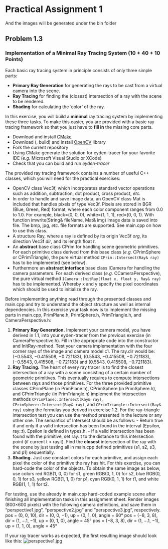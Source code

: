 # Practical Assignment 1

And the images will be generated under the bin folder

## Problem 1.3

### Implementation of a Minimal Ray Tracing System (10 + 40 + 10 Points)

Each basic ray tracing system in principle consists of only three simple parts:

- **Primary Ray Generation** for generating the rays to be cast from a virtual camera into the scene.
- **Ray Tracing** for finding the (closest) intersection of a ray with the scene to be rendered.
- **Shading** for calculating the ’color’ of the ray.

In this exercise, you will build a **minimal** ray tracing system by implementing these three tasks. To make this easier, you are provided with a basic ray tracing framework so that you just have to **fill in** the missing core parts.

- Download and install [CMake](https://cmake.org)
- Download (, build) and install [OpenCV](https://opencv.org) library
- Fork the current repository
- Using CMake generate the solution for eyden-tracer for your favorite IDE (_e.g._ Microsoft Visual Studio or XCode)
- Check that you can build and run _eyden-tracer_

The provided ray tracing framework contains a number of useful C++ classes, which you will need for the practical exercises:

- OpenCV class Vec3f, which incorporates standard vector operations such as addition, subtraction, dot product, cross product, _etc._
- In order to handle and save image data, an OpenCV class Mat is included that handles pixels of type Vec3f. Pixels are stored in BGR (Blue, Green, Red) format, where each color component ranges from 0.0 to 1.0. For example, black=(0, 0, 0), white=(1, 1, 1), red=(0, 0, 1). With function imwrite(String& fileName, Mat& img) image data is saved into file. The bmp, jpg, _etc._ file formats are supported. See main.cpp on how to use this class.
- A structure Ray, where a ray is defined by its origin Vec3f _org_, its direction Vec3f _dir_, and its length float _t_.
- An **abstract** base class CPrim for handling scene geometric primitives. For each primitive class derived from this base class (_e.g._ CPrimSphere or CPrimTriangle), the pure virtual method `CPrim::Intersect(Ray& ray)` has to be implemented (see below).
- Furthermore an **abstract interface** base class ICamera for handling the camera parameters. For each derived class (_e.g._ CCameraPerspective), the pure virtual method `ICamera::InitRay(float x, float y, Ray& ray)` has to be implemented. Whereby x and y specify the pixel coordinates which should be used to initialize the ray.

Before implementing anything read through the presented classes and main.cpp and try to understand the object structure as well as internal dependencies. In this exercise your task now is to implement the missing parts in main.cpp, PrimPlane.h, PrimSphere.h, PrimTriangle.h, and CameraPerspective.h:

1. **Primary Ray Generation.** Implement your camera model, you have derived in 1.1, into your eyden-tracer from the previous exercise (in CameraPerspective.h). Fill in the appropriate code into the constructor and InitRay-method. Test your camera implementation with the four corner rays of the image and camera model c1. The ray.dir would be: (−0.5543, −0.415508, −0.721183), (0.5543, −0.415508, −0.721183), (−0.5543, 0.415508, −0.721183) and (0.5543, 0.415508, −0.721183).
2. **Ray Tracing.** The heart of every ray tracer is to find the closest intersection of a ray with a scene consisting of a certain number of geometric primitives. This eventually requires to compute intersections between rays and those primitives. For the three provided primitive classes CPrimPlane (in PrimPlane.h), CPrimSphere (in PrimSphere.h), and CPrimTriangle (in PrimTriangle.h) implement the intersection methods `CPrimPlane::Intersect(Ray& ray)`, `CPrimSphere::Intersect(Ray& ray)`, and `CPrimTriangle::Intersect(Ray& ray)` using the formulas you derived in exercise 1.2. For the ray-triangle intersection test you can use the method presented in the lecture or any other one. The semantics of Intersect should be as follows: - Return true if and only if a valid intersection has been found in the interval (Epsilon, ray::t). Epsilon is defined in types.h. - If a valid intersection has been found with the primitive, set ray::t to the distance to this intersection point (if current t < ray.t).
   Find the **closest** intersection of the ray with the scene by just testing all in main.cpp defined primitives (s1, s2, s3, and p1) sequentially.
3. **Shading.** Just use constant colors for each primitive, and assign each pixel the color of the primitive the ray has hit. For this exercise, you can hard-code the color of the objects. To obtain the same image as below, use colors red RGB(1, 0, 0) for s1, green RGB(0, 1, 0) for s2, blue RGB(0, 0, 1) for s3, yellow RGB(1, 1, 0) for p1, cyan RGB(0, 1, 1) for t1, and white RGB(1, 1, 1) for t2.

For testing, use the already in main.cpp hard-coded example scene after finishing all implementation tasks in this assignment sheet. Render images (800×600 pixels) with the following camera definitions, and save them in “perspective1.jpg”, “perspective2.jpg” and ”perspective3.jpg”, respectively.
pos = (0, 0, 10), dir = (0, 0, −1), up = (0, 1, 0), angle = 60°
pos = (−8, 3, 8), dir = (1, −.1, −1), up = (0, 1, 0), angle = 45°
pos = (−8, 3, 8), dir = (1, −.1, −1), up = (1, 1, 0), angle = 45°

If your ray tracer works as expected, the first resulting image should look like this:
![perspective1.jpg](https://github.com/Jacobs-University/eyden-tracer-01/blob/master/doc/perspective1.jpg)
